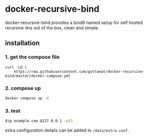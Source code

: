 # docker-recursive-bind
docker-recursive-bind provides a bind9 named setup for self hosted recursive dns
out of the box, clean and simple.

## installation
### 1. get the compose file
```
curl -LO \
    https://raw.githubusercontent.com/gottaeat/docker-recursive-bind/master/docker-compose.yml
```

### 2. compose up
```sh
docker compose up -d
```

### 3. test
```sh
dig example.com @127.0.0.1 -p53
```

extra configuration details can be added to `/data/extra.conf`.
